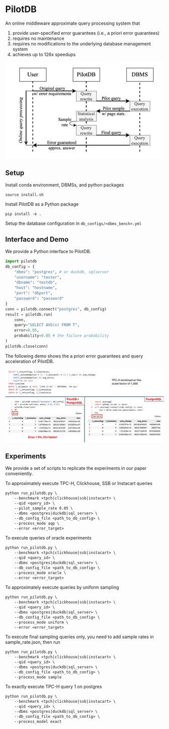 # PilotDB

An online middleware approximate query processing system that
1. provide user-specified error guarantees (i.e., a priori error guarantees)
2. requires no maintenance
3. requires no modifications to the underlying database management system
4. achieves up to 126x speedups

<p float="middle">
    <img src="./.assets/aqp.jpg" width="600"/>
</p>

## Setup

Install conda environment, DBMSs, and python packages

```batch
source install.sh
```

Install PilotDB as a Python package
```batch
pip install -e .
```

Setup the database configuration in `db_configs/<dbms_bench>.yml`

## Interface and Demo
We provide a Python interface to PilotDB.
```python
import pilotdb
db_config = {
    "dbms": "postgres", # or duckdb, sqlserver
    "username": "tester",
    "dbname": "testdb",
    "host": "hostname",
    "port": "dbport",
    "password": "password"
}
conn = pilotdb.connect("postgres", db_config)
result = pilotdb.run(
    conn,
    query="SELECT AVG(x) FROM T",
    error=0.05,
    probability=0.05 # the failure probability
)
pilotdb.close(conn)
```

The following demo shows the a priori error guarantees and query acceleration of PilotDB.
<p float="middle">
    <img src="./.assets/demo.jpg" width="1200"/>
</p>

## Experiments
We provide a set of scripts to replicate the experiments in our paper conveniently.

To approximately execute TPC-H, Clickhouse, SSB or Instacart queries
```batch
python run_pilotdb.py \
    --benchmark <tpch|clickhouse|ssb|instacart> \
    --qid <query_id> \
    --pilot_sample_rate 0.05 \
    --dbms <postgres|duckdb|sql_server> \
    --db_config_file <path_to_db_config> \
    --process_mode aqp \
    --error <error_target>
```

To execute queries of oracle experiments
```batch
python run_pilotdb.py \
    --benchmark <tpch|clickhouse|ssb|instacart> \
    --qid <query_id> \
    --dbms <postgres|duckdb|sql_server> \
    --db_config_file <path_to_db_config> \
    --process_mode oracle \
    --error <error_target>
```


To approximately execute queries by uniform sampling
```batch
python run_pilotdb.py \
    --benchmark <tpch|clickhouse|ssb|instacart> \
    --qid <query_id> \
    --dbms <postgres|duckdb|sql_server> \
    --db_config_file <path_to_db_config> \
    --process_mode uniform \
    --error <error_target>
```

To execute final sampling queries only, you need to add sample rates in sample_rate.json, then run
```batch
python run_pilotdb.py \
    --benchmark <tpch|clickhouse|ssb|instacart> \
    --qid <query_id> \
    --dbms <postgres|duckdb|sql_server> \
    --db_config_file <path_to_db_config> \
    --process_mode sample 
```

To exactly execute TPC-H query 1 on postgres
```batch
python run_pilotdb.py \
    --benchmark <tpch|clickhouse|ssb|instacart> \
    --qid <query_id> \
    --dbms <postgres|duckdb|sql_server> \
    --db_config_file <path_to_db_config> \
    --process_model exact
```
